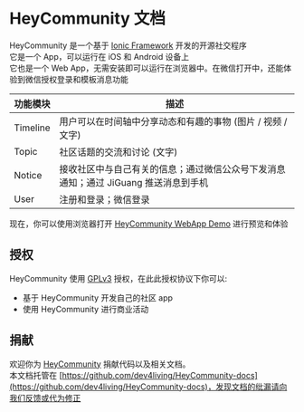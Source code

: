 # HeyCommunity 文档

HeyCommunity 是一个基于 [Ionic Framework](http://ionicframework.com) 开发的开源社交程序   
它是一个 App，可以运行在 iOS 和 Android 设备上   
它也是一个 Web App，无需安装即可以运行在浏览器中。在微信打开中，还能体验到微信授权登录和模板消息功能   

功能模块 | 描述
---------- | ----
 Timeline  | 用户可以在时间轴中分享动态和有趣的事物 (图片 / 视频 / 文字)
 Topic     | 社区话题的交流和讨论 (文字)
 Notice    | 接收社区中与自己有关的信息；通过微信公众号下发消息通知；通过 JiGuang 推送消息到手机
 User      | 注册和登录；微信登录

 现在，你可以使用浏览器打开 [HeyCommunity WebApp Demo](http://demo.hey-community.com) 进行预览和体验


## 授权

HeyCommunity 使用 [GPLv3](http://www.gnu.org/licenses/gpl.html) 授权，在此此授权协议下你可以:

- 基于 HeyCommunity 开发自己的社区 app
- 使用 HeyCommunity 进行商业活动


## 捐献

欢迎你为 [HeyCommunity](https://github.com/dev4living/HeyCommunity) 捐献代码以及相关文档。   
本文档托管在 [https://github.com/dev4living/HeyCommunity-docs](https://github.com/dev4living/HeyCommunity-docs)，发现文档的纰漏请向我们反馈或代为修正
